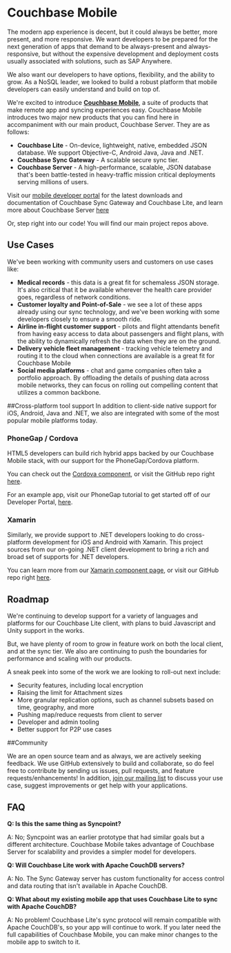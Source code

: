 Couchbase Mobile 
======

The modern app experience is decent, but it could always be better, more present, and more responsive. We want developers to be prepared for the next generation of apps that demand to be always-present and always-responsive, but without the expensive development and deployment costs usually associated with solutions, such as SAP Anywhere.

We also want our developers to have options, flexibility, and the ability to grow. As a NoSQL leader, we looked to build a robust platform that mobile developers can easily understand and build on top of. 

We're excited to introduce [**Couchbase Mobile**](http://www.couchbase.com/mobile), a suite of products that make remote app and syncing experiences easy. Couchbase Mobile introduces two major new products that you can find here in accompaniment with our main product, Couchbase Server. They are as follows:

* **Couchbase Lite** - On-device, lightweight, native, embedded JSON database. We support Objective-C, Android Java, Java and .NET.
* **Couchbase Sync Gateway** - A scalable secure sync tier.
* **Couchbase Server** - A high-performance, scalable, JSON database that's been battle-tested in heavy-traffic mission critical deployments serving millions of users.

Visit our [mobile developer portal](http://developer.couchbase.com/mobile/) for the latest downloads and documentation of Couchbase Sync Gateway and Couchbase Lite, and learn more about Couchbase Server [here](http://www.couchbase.com/couchbase-server/overview)

Or, step right into our code! You will find our main project repos above.

## Use Cases

We've been working with community users and customers on use cases like:

* **Medical records** - this data is a great fit for schemaless JSON storage. It's also critical that it be available wherever the health care provider goes, regardless of network conditions.
* **Customer loyalty and Point-of-Sale** - we see a lot of these apps already using our sync technology, and we've been working with some developers closely to ensure a smooth ride.
* **Airline in-flight customer support** - pilots and flight attendants benefit from having easy access to data about passengers and flight plans, with the ability to dynamically refresh the data when they are on the ground.
* **Delivery vehicle fleet management** - tracking vehicle telemetry and routing it to the cloud when connections are available is a great fit for Couchbase Mobile
* **Social media platforms** - chat and game companies often take a portfolio approach. By offloading the details of pushing data across mobile networks, they can focus on rolling out compelling content that utilizes a common backbone.

##Cross-platform tool support
In addition to client-side native support for iOS, Android, Java and .NET, we also are integrated with some of the most popular mobile platforms today.

### PhoneGap / Cordova

HTML5 developers can build rich hybrid apps backed by our Couchbase Mobile stack, with our support for the PhoneGap/Cordova platform. 

You can check out the [Cordova component](http://plugins.cordova.io/#/package/com.couchbase.lite.phonegap), or visit the GitHub repo right [here](https://github.com/couchbaselabs/Couchbase-Lite-PhoneGap-Plugin).

For an example app, visit our PhoneGap tutorial to get started off of our Developer Portal, [here](http://developer.couchbase.com/mobile/get-started/get-started-mobile/phonegap/index.html).

### Xamarin

Similarly, we provide support to .NET developers looking to do cross-platform development for iOS and Android with Xamarin. This project sources from our on-going .NET client development to bring a rich and broad set of supports for .NET developers.

You can learn more from our [Xamarin component page](http://components.xamarin.com/view/couchbase-lite-net/), or visit our GitHub repo right [here](https://github.com/couchbaselabs/couchbase-lite-net/).

## Roadmap

We're continuing to develop support for a variety of languages and platforms for our Couchbase Lite client, with plans to buid Javascript and Unity support in the works.

But, we have plenty of room to grow in feature work on both the local client, and at the sync tier. We also are continuing to push the boundaries for performance and scaling with our products.

A sneak peek into some of the work we are looking to roll-out next include:

* Security features, including local encryption
* Raising the limit for Attachment sizes
* More granular replication options, such as channel subsets based on time, geography, and more
* Pushing map/reduce requests from client to server
* Developer and admin tooling
* Better support for P2P use cases

##Community

We are an open source team and as always, we are actively seeking feedback. We use GitHub extensively to build and collaborate, so do feel free to contribute by sending us issues, pull requests, and feature requests/enhancements! In addition, [join our mailing list](https://groups.google.com/forum/#!forum/mobile-couchbase) to discuss your use case, suggest improvements or get help with your applications.


## FAQ

**Q: Is this the same thing as Syncpoint?**

A: No; Syncpoint was an earlier prototype that had similar goals but a different architecture. Couchbase Mobile takes advantage of Couchbase Server for scalability and provides a simpler model for developers.

**Q: Will Couchbase Lite work with Apache CouchDB servers?**

A: No. The Sync Gateway server has custom functionality for access control and data routing that isn't available in Apache CouchDB.

**Q: What about my existing mobile app that uses Couchbase Lite to sync with Apache CouchDB?**

A: No problem! Couchbase Lite's sync protocol will remain compatible with Apache CouchDB's, so your app will continue to work. If you later need the full capabilities of Couchbase Mobile, you can make minor changes to the mobile app to switch to it.
